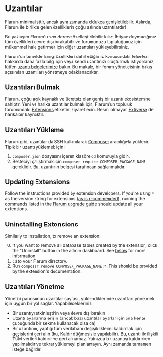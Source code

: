 # Uzantılar

Flarum minimalisttir, ancak aynı zamanda oldukça genişletilebilir. Aslında, Flarum ile birlikte gelen özelliklerin çoğu aslında uzantılardır!

Bu yaklaşım Flarum'u son derece özelleştirilebilir kılar: İhtiyaç duymadığınız tüm özellikleri devre dışı bırakabilir ve forumunuzu topluluğunuz için mükemmel hale getirmek için diğer uzantıları yükleyebilirsiniz.

Flarum'un temelde hangi özellikleri dahil ettiğimiz konusundaki felsefesi hakkında daha fazla bilgi için veya kendi uzantınızı oluşturmak istiyorsanız, lütfen [uzantı belgelerimize](extend/README.md) bakın. Bu makale, bir forum yöneticisinin bakış açısından uzantıları yönetmeye odaklanacaktır.

## Uzantıları Bulmak

Flarum, çoğu açık kaynaklı ve ücretsiz olan geniş bir uzantı ekosistemine sahiptir. Yeni ve harika uzantılar bulmak için, Flarum'un topluluk forumundaki [Extensions](https://discuss.flarum.org/t/extensions) etiketini ziyaret edin. Resmi olmayan [Extiverse](https://extiverse.com/) de harika bir kaynaktır.

## Uzantıları Yükleme

Flarum gibi, uzantılar da SSH kullanılarak [Composer](https://getcomposer.org) aracılığıyla yüklenir. Tipik bir uzantı yüklemek için:

1. `composer.json` dosyasını içeren klasöre `cd` komutuyla gidin.
2. Besteciyi çalıştırmak için `composer require COMPOSER_PACKAGE_NAME` gereklidir. Bu, uzantının belgesi tarafından sağlanmalıdır.

## Updating Extensions

Follow the instructions provided by extension developers. If you're using `*` as the version string for extensions ([as is recommended](composer.md)), running the commands listed in the [Flarum upgrade guide](update.md) should update all your extensions.

## Uninstalling Extensions

Similarly to installation, to remove an extension:

0. If you want to remove all database tables created by the extension, click the "Uninstall" button in the admin dashboard. See [below](#managing-extensions) for more information.
1. `cd` to your Flarum directory.
2. Run `composer remove COMPOSER_PACKAGE_NAME:*`. This should be provided by the extension's documentation.

## Uzantıları Yönetme

Yönetici panosunun uzantılar sayfası, yüklendiklerinde uzantıları yönetmek için uygun bir yol sağlar. Yapabilecekleriniz:

- Bir uzantıyı etkinleştirin veya devre dışı bırakın
- Uzantı ayarlarına erişin (ancak bazı uzantılar ayarlar için ana kenar çubuğunda bir sekme kullanacak olsa da)
- Bir uzantının, yaptığı tüm veritabanı değişikliklerini kaldırmak için geçişlerini geri alın (bu, Kaldır düğmesiyle yapılabilir). Bu, uzantı ile ilişkili TÜM verileri kaldırır ve geri alınamaz. Yalnızca bir uzantıyı kaldırırken yapılmalıdır ve tekrar yüklemeyi planlamayın. Aynı zamanda tamamen isteğe bağlıdır.